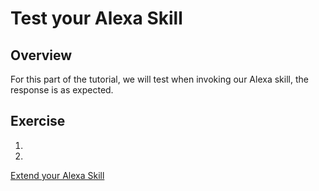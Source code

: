 # Test your Alexa Skill

## Overview
For this part of the tutorial, we will test when invoking our Alexa skill, the response is as expected.


## Exercise
1.
2.



<a href="ex2.md">Extend your Alexa Skill</a>
